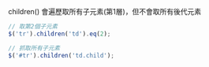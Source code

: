 children() 會遍歷取所有子元素(第1層)，但不會取所有後代元素
```js
// 取第2個子元素
$('tr').children('td').eq(2);

// 抓取所有子元素
$('#tr').children('td.child');
```